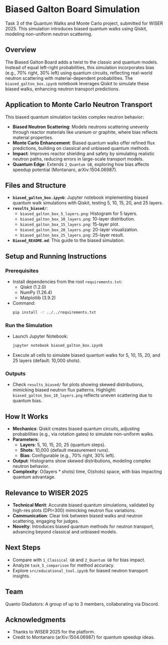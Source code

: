 # Biased Galton Board Simulation

Task 3 of the Quantum Walks and Monte Carlo project, submitted for WISER 2025. This simulation introduces biased quantum walks using Qiskit, modeling non-uniform neutron scattering.

## Overview

The Biased Galton Board adds a twist to the classic and quantum models. Instead of equal left-right probabilities, this simulation incorporates bias (e.g., 70% right, 30% left) using quantum circuits, reflecting real-world neutron scattering with material-dependent probabilities. The `biased_galton_box.ipynb` notebook leverages Qiskit to simulate these biased walks, enhancing neutron transport predictions.

## Application to Monte Carlo Neutron Transport

This biased quantum simulation tackles complex neutron behavior:

- **Biased Neutron Scattering**: Models neutrons scattering unevenly through reactor materials like uranium or graphite, where bias reflects material properties.
- **Monte Carlo Enhancement**: Biased quantum walks offer refined flux predictions, building on classical and unbiased quantum methods.
- **Impact**: Improves reactor shielding and safety by simulating realistic neutron paths, reducing errors in large-scale transport models.
- **Quantum Edge**: Extends `2_Quantum GB`, exploring how bias affects speedup potential (Montanaro, arXiv:1504.06987).

## Files and Structure

- **`biased_galton_box.ipynb`**: Jupyter notebook implementing biased quantum walk simulations with Qiskit, testing 5, 10, 15, 20, and 25 layers.
- **`results_biased/`**:
  - `biased_galton_box_5_layers.png`: Histogram for 5 layers.
  - `biased_galton_box_10_layers.png`: 10-layer distribution.
  - `biased_galton_box_15_layers.png`: 15-layer plot.
  - `biased_galton_box_20_layers.png`: 20-layer visualization.
  - `biased_galton_box_25_layers.png`: 25-layer result.
- **`Biased_README.md`**: This guide to the biased simulation.

## Setup and Running Instructions

### Prerequisites

- Install dependencies from the root `requirements.txt`:
  - Qiskit (1.2.0)
  - NumPy (1.26.4)
  - Matplotlib (3.9.2)
- Command:
  ```bash
  pip install -r ../../requirements.txt
  ```

### Run the Simulation

- Launch Jupyter Notebook:
  ```bash
  jupyter notebook biased_galton_box.ipynb
  ```
- Execute all cells to simulate biased quantum walks for 5, 10, 15, 20, and 25 layers (default: 10,000 shots).

### Outputs

- Check `results_biased/` for plots showing skewed distributions, mimicking biased neutron flux patterns. Highlight: `biased_galton_box_10_layers.png` reflects uneven scattering due to quantum bias.

## How It Works

- **Mechanics**: Qiskit creates biased quantum circuits, adjusting probabilities (e.g., via rotation gates) to simulate non-uniform walks.
- **Parameters**:
  - **Layers**: 5, 10, 15, 20, 25 (quantum steps).
  - **Shots**: 10,000 (default measurement runs).
  - **Bias**: Configurable (e.g., 70% right, 30% left).
- **Output**: Histograms show skewed distributions, modeling complex neutron behavior.
- **Complexity**: O(layers * shots) time, O(shots) space, with bias impacting quantum advantage.

## Relevance to WISER 2025

- **Technical Merit**: Accurate biased quantum simulations, validated by high-res plots (DPI=300) mimicking neutron flux variations.
- **Communication**: Clear link between biased walks and neutron scattering, engaging for judges.
- **Novelty**: Introduces biased quantum methods for neutron transport, advancing beyond classical and unbiased models.

## Next Steps

- Compare with `1_Classical GB` and `2_Quantum GB` for bias impact.
- Analyze `task_5_comparison` for method accuracy.
- Explore `src/educational_tool.ipynb` for biased neutron transport insights.

## Team

Quanto Gladiators: A group of up to 3 members, collaborating via Discord.

## Acknowledgments

- Thanks to WISER 2025 for the platform.
- Credit to Montanaro (arXiv:1504.06987) for quantum speedup ideas.
